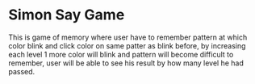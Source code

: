 # Simon Say Game
This is game of memory where user have to remember pattern at which color blink and click color on same patter as blink before, 
by increasing each level 1 more color will blink and pattern will become difficult to remember, user will be able to see his result 
by how many level he had passed.
